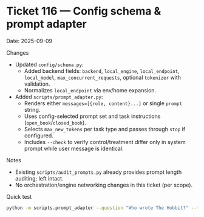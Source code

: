 # Ticket 116 — Config schema & prompt adapter

Date: 2025-09-09

Changes
- Updated `config/schema.py`:
  - Added backend fields: `backend`, `local_engine`, `local_endpoint`, `local_model`, `max_concurrent_requests`, optional `tokenizer` with validation.
  - Normalizes `local_endpoint` via env/home expansion.
- Added `scripts/prompt_adapter.py`:
  - Renders either `messages=[{role, content}...]` or single `prompt` string.
  - Uses config-selected prompt set and task instructions (`open_book`/`closed_book`).
  - Selects `max_new_tokens` per task type and passes through `stop` if configured.
  - Includes `--check` to verify control/treatment differ only in system prompt while user message is identical.

Notes
- Existing `scripts/audit_prompts.py` already provides prompt length auditing; left intact.
- No orchestration/engine networking changes in this ticket (per scope).

Quick test
```bash
python -m scripts.prompt_adapter --question "Who wrote The Hobbit?" --type closed --condition control --check
```

